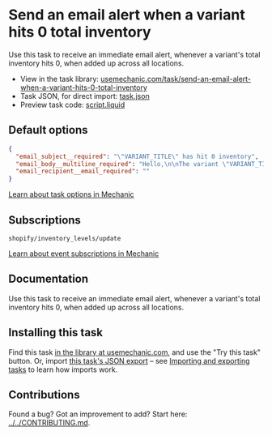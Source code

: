 # Send an email alert when a variant hits 0 total inventory

Use this task to receive an immediate email alert, whenever a variant's total inventory hits 0, when added up across all locations.

* View in the task library: [usemechanic.com/task/send-an-email-alert-when-a-variant-hits-0-total-inventory](https://usemechanic.com/task/send-an-email-alert-when-a-variant-hits-0-total-inventory)
* Task JSON, for direct import: [task.json](../../tasks/send-an-email-alert-when-a-variant-hits-0-total-inventory.json)
* Preview task code: [script.liquid](./script.liquid)

## Default options

```json
{
  "email_subject__required": "\"VARIANT_TITLE\" has hit 0 inventory",
  "email_body__multiline_required": "Hello,\n\nThe variant \"VARIANT_TITLE\" is now at 0 inventory, totaled across all locations.\n\n<a href=\"VARIANT_ADMIN_URL\">Manage this variant in Shopify</a>\n\nThanks,\nMechanic, for  {{ shop.name }}",
  "email_recipient__email_required": ""
}
```

[Learn about task options in Mechanic](https://docs.usemechanic.com/article/471-task-options)

## Subscriptions

```liquid
shopify/inventory_levels/update
```

[Learn about event subscriptions in Mechanic](https://docs.usemechanic.com/article/408-subscriptions)

## Documentation

Use this task to receive an immediate email alert, whenever a variant's total inventory hits 0, when added up across all locations.

## Installing this task

Find this task [in the library at usemechanic.com](https://usemechanic.com/task/send-an-email-alert-when-a-variant-hits-0-total-inventory), and use the "Try this task" button. Or, import [this task's JSON export](../../tasks/send-an-email-alert-when-a-variant-hits-0-total-inventory.json) – see [Importing and exporting tasks](https://docs.usemechanic.com/article/505-importing-and-exporting-tasks) to learn how imports work.

## Contributions

Found a bug? Got an improvement to add? Start here: [../../CONTRIBUTING.md](../../CONTRIBUTING.md).
